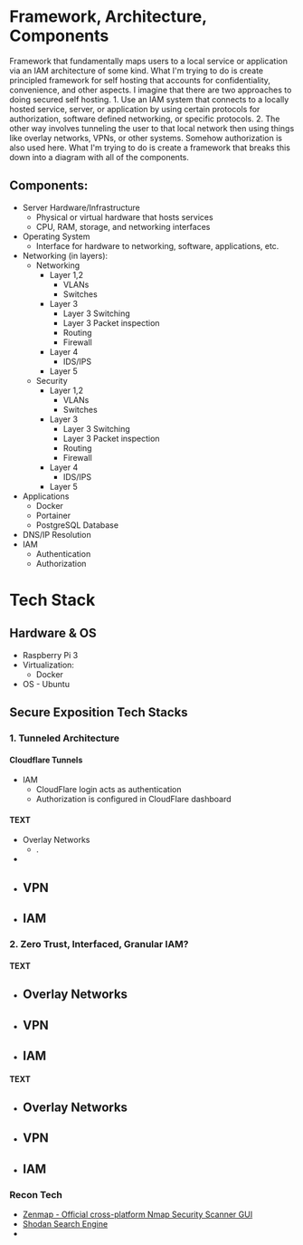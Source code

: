 # Framework, Architecture, Components
Framework that fundamentally maps users to a local service or application via an IAM architecture of some kind. What I'm trying to do is create principled framework for self hosting that accounts for confidentiality, convenience, and other aspects. I imagine that there are two approaches to doing secured self hosting. 1. Use an IAM system that connects to a locally hosted service, server, or application by using certain protocols for authorization, software defined networking, or specific protocols. 2. The other way involves tunneling the user to that local network then using things like overlay networks, VPNs, or other systems. Somehow authorization is also used here. What I'm trying to do is create a framework that breaks this down into a diagram with all of the components.

## Components:
- Server Hardware/Infrastructure
	- Physical or virtual hardware that hosts services
	- CPU, RAM, storage, and networking interfaces
- Operating System
	- Interface for hardware to networking, software, applications, etc.
- Networking (in layers):
	- Networking
		- Layer 1,2
			- VLANs
			- Switches
		- Layer 3
			- Layer 3 Switching
			- Layer 3 Packet inspection
			- Routing
			- Firewall
		- Layer 4
			- IDS/IPS
		- Layer 5
	- Security
		- Layer 1,2
			- VLANs
			- Switches
		- Layer 3
			- Layer 3 Switching
			- Layer 3 Packet inspection
			- Routing
			- Firewall
		- Layer 4
			- IDS/IPS
		- Layer 5
- Applications
	- Docker
	- Portainer
	- PostgreSQL Database
- DNS/IP Resolution
- IAM 
	- Authentication
	- Authorization

# Tech Stack
## Hardware & OS
- Raspberry Pi 3
- Virtualization:
	- Docker
- OS - Ubuntu
## Secure Exposition Tech Stacks
### 1. Tunneled Architecture
#### Cloudflare Tunnels
- IAM
	- CloudFlare login acts as authentication
	- Authorization is configured in CloudFlare dashboard
#### TEXT
- Overlay Networks
	- .
- 
- VPN
	- 
- IAM
	- 
### 2. Zero Trust, Interfaced, Granular IAM?
#### TEXT
- Overlay Networks
	- 
- VPN
	- 
- IAM
	- 
#### TEXT
- Overlay Networks
	- 
- VPN
	- 
- IAM
	- 
### Recon Tech
- [Zenmap - Official cross-platform Nmap Security Scanner GUI](https://nmap.org/zenmap/) 
- [Shodan Search Engine](https://www.shodan.io/) 
- 